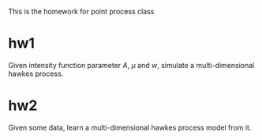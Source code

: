 This is the homework for point process class
# hw1
Given intensity function parameter $A$, $\mu$ and $w$, simulate a multi-dimensional hawkes process.
# hw2
Given some data, learn a multi-dimensional hawkes process model from it.
